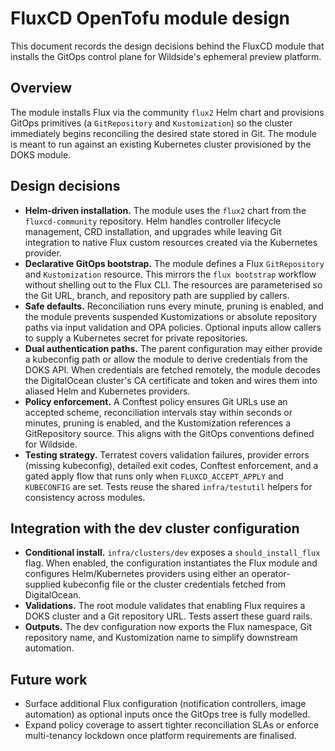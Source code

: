 # FluxCD OpenTofu module design

This document records the design decisions behind the FluxCD module that
installs the GitOps control plane for Wildside's ephemeral preview platform.

## Overview

The module installs Flux via the community `flux2` Helm chart and provisions
GitOps primitives (a `GitRepository` and `Kustomization`) so the cluster
immediately begins reconciling the desired state stored in Git. The module is
meant to run against an existing Kubernetes cluster provisioned by the DOKS
module.

## Design decisions

- **Helm-driven installation.** The module uses the `flux2` chart from the
  `fluxcd-community` repository. Helm handles controller lifecycle management,
  CRD installation, and upgrades while leaving Git integration to native Flux
  custom resources created via the Kubernetes provider.
- **Declarative GitOps bootstrap.** The module defines a Flux `GitRepository`
  and `Kustomization` resource. This mirrors the `flux bootstrap` workflow
  without shelling out to the Flux CLI. The resources are parameterised so the
  Git URL, branch, and repository path are supplied by callers.
- **Safe defaults.** Reconciliation runs every minute, pruning is enabled, and
  the module prevents suspended Kustomizations or absolute repository paths via
  input validation and OPA policies. Optional inputs allow callers to supply a
  Kubernetes secret for private repositories.
- **Dual authentication paths.** The parent configuration may either provide a
  kubeconfig path or allow the module to derive credentials from the DOKS API.
  When credentials are fetched remotely, the module decodes the DigitalOcean
  cluster's CA certificate and token and wires them into aliased Helm and
  Kubernetes providers.
- **Policy enforcement.** A Conftest policy ensures Git URLs use an accepted
  scheme, reconciliation intervals stay within seconds or minutes, pruning is
  enabled, and the Kustomization references a GitRepository source. This aligns
  with the GitOps conventions defined for Wildside.
- **Testing strategy.** Terratest covers validation failures, provider errors
  (missing kubeconfig), detailed exit codes, Conftest enforcement, and a gated
  apply flow that runs only when `FLUXCD_ACCEPT_APPLY` and `KUBECONFIG` are set.
  Tests reuse the shared `infra/testutil` helpers for consistency across
  modules.

## Integration with the dev cluster configuration

- **Conditional install.** `infra/clusters/dev` exposes a `should_install_flux`
  flag. When enabled, the configuration instantiates the Flux module and
  configures Helm/Kubernetes providers using either an operator-supplied
  kubeconfig file or the cluster credentials fetched from DigitalOcean.
- **Validations.** The root module validates that enabling Flux requires a
  DOKS cluster and a Git repository URL. Tests assert these guard rails.
- **Outputs.** The dev configuration now exports the Flux namespace, Git
  repository name, and Kustomization name to simplify downstream automation.

## Future work

- Surface additional Flux configuration (notification controllers, image
  automation) as optional inputs once the GitOps tree is fully modelled.
- Expand policy coverage to assert tighter reconciliation SLAs or enforce
  multi-tenancy lockdown once platform requirements are finalised.
